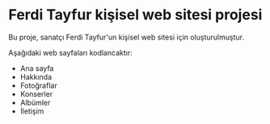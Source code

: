 # Ferdi Tayfur kişisel web sitesi projesi

Bu proje, sanatçı Ferdi Tayfur'un kişisel web sitesi için oluşturulmuştur.

Aşağıdaki web sayfaları kodlancaktır:
- Ana sayfa
- Hakkında
- Fotoğraflar
- Konserler
- Albümler
- İletişim

